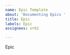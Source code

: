```yaml
---
name: Epic Template
about: 'Documenting Epics '
title: Epic
labels: Epic
assignees: vr62

---
```


Epic
